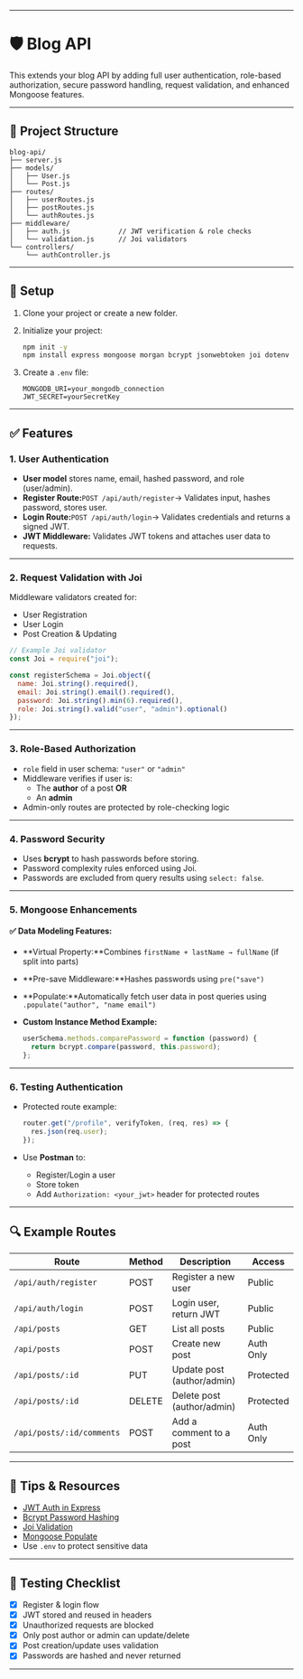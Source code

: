 
---

# 🛡️ Blog API 

This  extends your blog API by adding full user authentication, role-based authorization, secure password handling, request validation, and enhanced Mongoose features.

---

## 📁 Project Structure

```
blog-api/
├── server.js
├── models/
│   ├── User.js
│   └── Post.js
├── routes/
│   ├── userRoutes.js
│   ├── postRoutes.js
│   └── authRoutes.js
├── middleware/
│   ├── auth.js            // JWT verification & role checks
│   └── validation.js      // Joi validators
└── controllers/
    └── authController.js
```

---

## 🚀 Setup

1. Clone your project or create a new folder.
2. Initialize your project:

   ```bash
   npm init -y
   npm install express mongoose morgan bcrypt jsonwebtoken joi dotenv
   ```
3. Create a `.env` file:

   ```
   MONGODB_URI=your_mongodb_connection
   JWT_SECRET=yourSecretKey
   ```

---

## ✅ Features

### 1. **User Authentication**

- **User model** stores name, email, hashed password, and role (user/admin).
- **Register Route:**`POST /api/auth/register`→ Validates input, hashes password, stores user.
- **Login Route:**`POST /api/auth/login`→ Validates credentials and returns a signed JWT.
- **JWT Middleware:**
  Validates JWT tokens and attaches user data to requests.

---

### 2. **Request Validation with Joi**

Middleware validators created for:

- User Registration
- User Login
- Post Creation & Updating

```js
// Example Joi validator
const Joi = require("joi");

const registerSchema = Joi.object({
  name: Joi.string().required(),
  email: Joi.string().email().required(),
  password: Joi.string().min(6).required(),
  role: Joi.string().valid("user", "admin").optional()
});
```

---

### 3. **Role-Based Authorization**

- `role` field in user schema: `"user"` or `"admin"`
- Middleware verifies if user is:
  - The **author** of a post **OR**
  - An **admin**
- Admin-only routes are protected by role-checking logic

---

### 4. **Password Security**

- Uses **bcrypt** to hash passwords before storing.
- Password complexity rules enforced using Joi.
- Passwords are excluded from query results using `select: false`.

---

### 5. **Mongoose Enhancements**

#### ✅ Data Modeling Features:

- **Virtual Property:**Combines `firstName + lastName → fullName` (if split into parts)
- **Pre-save Middleware:**Hashes passwords using `pre("save")`
- **Populate:**Automatically fetch user data in post queries using `.populate("author", "name email")`
- **Custom Instance Method Example:**

  ```js
  userSchema.methods.comparePassword = function (password) {
    return bcrypt.compare(password, this.password);
  };
  ```

---

### 6. **Testing Authentication**

- Protected route example:

  ```js
  router.get("/profile", verifyToken, (req, res) => {
    res.json(req.user);
  });
  ```
- Use **Postman** to:

  - Register/Login a user
  - Store token
  - Add `Authorization: <your_jwt>` header for protected routes

---

## 🔍 Example Routes

| Route                       | Method | Description                | Access    |
| --------------------------- | ------ | -------------------------- | --------- |
| `/api/auth/register`      | POST   | Register a new user        | Public    |
| `/api/auth/login`         | POST   | Login user, return JWT     | Public    |
| `/api/posts`              | GET    | List all posts             | Public    |
| `/api/posts`              | POST   | Create new post            | Auth Only |
| `/api/posts/:id`          | PUT    | Update post (author/admin) | Protected |
| `/api/posts/:id`          | DELETE | Delete post (author/admin) | Protected |
| `/api/posts/:id/comments` | POST   | Add a comment to a post    | Auth Only |

---

## 🔧 Tips & Resources

- [JWT Auth in Express](https://jwt.io/introduction)
- [Bcrypt Password Hashing](https://www.npmjs.com/package/bcrypt)
- [Joi Validation](https://joi.dev/api/)
- [Mongoose Populate](https://mongoosejs.com/docs/populate.html)
- Use `.env` to protect sensitive data

---

## 🧪 Testing Checklist

- [X] Register & login flow
- [X] JWT stored and reused in headers
- [X] Unauthorized requests are blocked
- [X] Only post author or admin can update/delete
- [X] Post creation/update uses validation
- [X] Passwords are hashed and never returned

---
